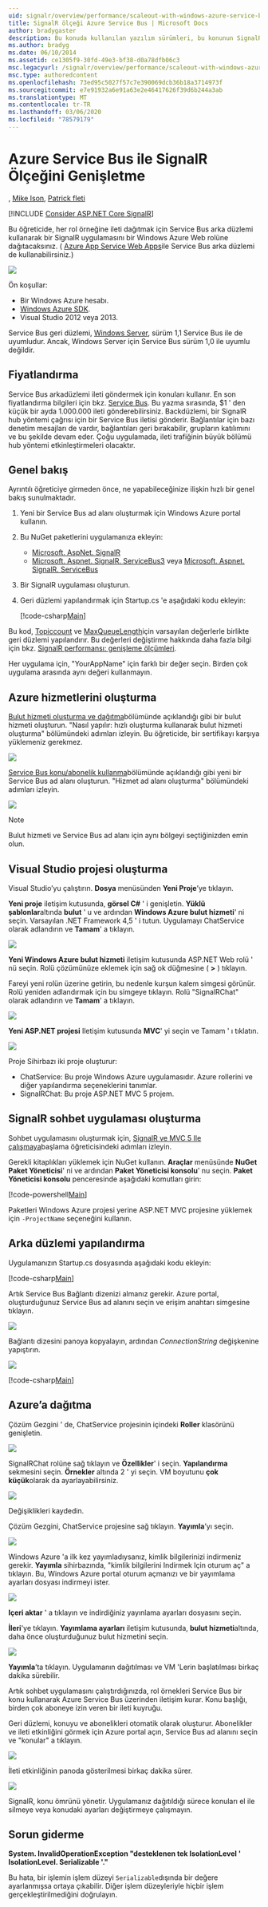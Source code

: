 ```yaml
---
uid: signalr/overview/performance/scaleout-with-windows-azure-service-bus
title: SignalR ölçeği Azure Service Bus | Microsoft Docs
author: bradygaster
description: Bu konuda kullanılan yazılım sürümleri, bu konunun SignalR 1. x sürümü Için .NET 4,5 SignalR sürüm 2 ' nin önceki sürümleri Visual Studio 2013,...
ms.author: bradyg
ms.date: 06/10/2014
ms.assetid: ce1305f9-30fd-49e3-bf38-d0a78dfb06c3
msc.legacyurl: /signalr/overview/performance/scaleout-with-windows-azure-service-bus
msc.type: authoredcontent
ms.openlocfilehash: 73ed95c5027f57c7e390069dcb36b18a3714973f
ms.sourcegitcommit: e7e91932a6e91a63e2e46417626f39d6b244a3ab
ms.translationtype: MT
ms.contentlocale: tr-TR
ms.lasthandoff: 03/06/2020
ms.locfileid: "78579179"
---
```

# <a name="signalr-scaleout-with-azure-service-bus"></a>Azure Service Bus ile SignalR Ölçeğini Genişletme

, [Mike Ison](https://github.com/MikeWasson), [Patrick fleti](https://github.com/pfletcher)

[!INCLUDE [Consider ASP.NET Core SignalR](~/includes/signalr/signalr-version-disambiguation.md)]

Bu öğreticide, her rol örneğine ileti dağıtmak için Service Bus arka düzlemi kullanarak bir SignalR uygulamasını bir Windows Azure Web rolüne dağıtacaksınız. ( [Azure App Service Web Apps](https://docs.microsoft.com/azure/app-service-web/)ile Service Bus arka düzlemi de kullanabilirsiniz.)

![](scaleout-with-windows-azure-service-bus/_static/image1.png)

Ön koşullar:

- Bir Windows Azure hesabı.
- [Windows Azure SDK](https://go.microsoft.com/fwlink/?linkid=254364&amp;clcid=0x409).
- Visual Studio 2012 veya 2013.

Service Bus geri düzlemi, [Windows Server](https://msdn.microsoft.com/library/windowsazure/dn282144.aspx), sürüm 1,1 Service Bus ile de uyumludur. Ancak, Windows Server için Service Bus sürüm 1,0 ile uyumlu değildir.

## <a name="pricing"></a>Fiyatlandırma

Service Bus arkadüzlemi ileti göndermek için konuları kullanır. En son fiyatlandırma bilgileri için bkz. [Service Bus](https://azure.microsoft.com/pricing/details/service-bus/). Bu yazma sırasında, $1 ' den küçük bir ayda 1.000.000 ileti gönderebilirsiniz. Backdüzlemi, bir SignalR hub yöntemi çağrısı için bir Service Bus iletisi gönderir. Bağlantılar için bazı denetim mesajları de vardır, bağlantıları geri bırakabilir, grupların katılımını ve bu şekilde devam eder. Çoğu uygulamada, ileti trafiğinin büyük bölümü hub yöntemi etkinleştirmeleri olacaktır.

## <a name="overview"></a>Genel bakış

Ayrıntılı öğreticiye girmeden önce, ne yapabileceğinize ilişkin hızlı bir genel bakış sunulmaktadır.

1. Yeni bir Service Bus ad alanı oluşturmak için Windows Azure portal kullanın.
2. Bu NuGet paketlerini uygulamanıza ekleyin: 

    - [Microsoft. AspNet. SignalR](http://nuget.org/packages/Microsoft.AspNet.SignalR)
    - [Microsoft. Aspnet. SignalR. ServiceBus3](https://www.nuget.org/packages/Microsoft.AspNet.SignalR.ServiceBus3) veya [Microsoft. Aspnet. SignalR. ServiceBus](https://www.nuget.org/packages/Microsoft.AspNet.SignalR.ServiceBus)
3. Bir SignalR uygulaması oluşturun.
4. Geri düzlemi yapılandırmak için Startup.cs 'e aşağıdaki kodu ekleyin: 

    [!code-csharp[Main](scaleout-with-windows-azure-service-bus/samples/sample1.cs)]

Bu kod, [Topiccount](https://msdn.microsoft.com/library/microsoft.aspnet.signalr.servicebusscaleoutconfiguration.topiccount(v=vs.118).aspx) ve [MaxQueueLength](https://msdn.microsoft.com/library/microsoft.aspnet.signalr.messaging.scaleoutconfiguration.maxqueuelength(v=vs.118).aspx)için varsayılan değerlerle birlikte geri düzlemi yapılandırır. Bu değerleri değiştirme hakkında daha fazla bilgi için bkz. [SignalR performansı: genişleme ölçümleri](signalr-performance.md#scaleout_metrics).

Her uygulama için, "YourAppName" için farklı bir değer seçin. Birden çok uygulama arasında aynı değeri kullanmayın.

## <a name="create-the-azure-services"></a>Azure hizmetlerini oluşturma

[Bulut hizmeti oluşturma ve dağıtma](https://docs.microsoft.com/azure/cloud-services/cloud-services-how-to-create-deploy)bölümünde açıklandığı gibi bir bulut hizmeti oluşturun. "Nasıl yapılır: hızlı oluşturma kullanarak bulut hizmeti oluşturma" bölümündeki adımları izleyin. Bu öğreticide, bir sertifikayı karşıya yüklemeniz gerekmez.

![](scaleout-with-windows-azure-service-bus/_static/image2.png)

[Service Bus konu/abonelik kullanma](https://docs.microsoft.com/azure/service-bus-messaging/service-bus-dotnet-how-to-use-topics-subscriptions)bölümünde açıklandığı gibi yeni bir Service Bus ad alanı oluşturun. "Hizmet ad alanı oluşturma" bölümündeki adımları izleyin.

![](scaleout-with-windows-azure-service-bus/_static/image3.png)

> [!NOTE]
> Bulut hizmeti ve Service Bus ad alanı için aynı bölgeyi seçtiğinizden emin olun.

## <a name="create-the-visual-studio-project"></a>Visual Studio projesi oluşturma

Visual Studio’yu çalıştırın. **Dosya** menüsünden **Yeni Proje**’ye tıklayın.

**Yeni proje** iletişim kutusunda, **görsel C#** ' i genişletin. **Yüklü şablonlar**altında **bulut** ' u ve ardından **Windows Azure bulut hizmeti**' ni seçin. Varsayılan .NET Framework 4,5 ' i tutun. Uygulamayı ChatService olarak adlandırın ve **Tamam**' a tıklayın.

![](scaleout-with-windows-azure-service-bus/_static/image4.png)

**Yeni Windows Azure bulut hizmeti** iletişim kutusunda ASP.NET Web rolü ' nü seçin. Rolü çözümünüze eklemek için sağ ok düğmesine ( **&gt;** ) tıklayın.

Fareyi yeni rolün üzerine getirin, bu nedenle kurşun kalem simgesi görünür. Rolü yeniden adlandırmak için bu simgeye tıklayın. Rolü "SignalRChat" olarak adlandırın ve **Tamam**' a tıklayın.

![](scaleout-with-windows-azure-service-bus/_static/image5.png)

**Yeni ASP.NET projesi** Iletişim kutusunda **MVC**' yi seçin ve Tamam ' ı tıklatın.

![](scaleout-with-windows-azure-service-bus/_static/image6.png)

Proje Sihirbazı iki proje oluşturur:

- ChatService: Bu proje Windows Azure uygulamasıdır. Azure rollerini ve diğer yapılandırma seçeneklerini tanımlar.
- SignalRChat: Bu proje ASP.NET MVC 5 projem.

## <a name="create-the-signalr-chat-application"></a>SignalR sohbet uygulaması oluşturma

Sohbet uygulamasını oluşturmak için, [SignalR ve MVC 5 Ile çalışmaya](../getting-started/tutorial-getting-started-with-signalr-and-mvc.md)başlama öğreticisindeki adımları izleyin.

Gerekli kitaplıkları yüklemek için NuGet kullanın. **Araçlar** menüsünde **NuGet Paket Yöneticisi**' ni ve ardından **Paket Yöneticisi konsolu**' nu seçin. **Paket Yöneticisi konsolu** penceresinde aşağıdaki komutları girin:

[!code-powershell[Main](scaleout-with-windows-azure-service-bus/samples/sample2.ps1)]

Paketleri Windows Azure projesi yerine ASP.NET MVC projesine yüklemek için `-ProjectName` seçeneğini kullanın.

## <a name="configure-the-backplane"></a>Arka düzlemi yapılandırma

Uygulamanızın Startup.cs dosyasında aşağıdaki kodu ekleyin:

[!code-csharp[Main](scaleout-with-windows-azure-service-bus/samples/sample3.cs)]

Artık Service Bus Bağlantı dizenizi almanız gerekir. Azure portal, oluşturduğunuz Service Bus ad alanını seçin ve erişim anahtarı simgesine tıklayın.

![](scaleout-with-windows-azure-service-bus/_static/image7.png)

Bağlantı dizesini panoya kopyalayın, ardından *ConnectionString* değişkenine yapıştırın.

![](scaleout-with-windows-azure-service-bus/_static/image8.png)

[!code-csharp[Main](scaleout-with-windows-azure-service-bus/samples/sample4.cs)]

## <a name="deploy-to-azure"></a>Azure’a dağıtma

Çözüm Gezgini ' de, ChatService projesinin içindeki **Roller** klasörünü genişletin.

![](scaleout-with-windows-azure-service-bus/_static/image9.png)

SignalRChat rolüne sağ tıklayın ve **Özellikler**' i seçin. **Yapılandırma** sekmesini seçin. **Örnekler** altında 2 ' yi seçin. VM boyutunu **çok küçük**olarak da ayarlayabilirsiniz.

![](scaleout-with-windows-azure-service-bus/_static/image10.png)

Değişiklikleri kaydedin.

Çözüm Gezgini, ChatService projesine sağ tıklayın. **Yayımla**’yı seçin.

![](scaleout-with-windows-azure-service-bus/_static/image11.png)

Windows Azure 'a ilk kez yayımladıysanız, kimlik bilgilerinizi indirmeniz gerekir. **Yayımla** sihirbazında, "kimlik bilgilerini Indirmek Için oturum aç" a tıklayın. Bu, Windows Azure portal oturum açmanızı ve bir yayımlama ayarları dosyası indirmeyi ister.

![](scaleout-with-windows-azure-service-bus/_static/image12.png)

**Içeri aktar** ' a tıklayın ve indirdiğiniz yayınlama ayarları dosyasını seçin.

**İleri**'ye tıklayın. **Yayımlama ayarları** iletişim kutusunda, **bulut hizmeti**altında, daha önce oluşturduğunuz bulut hizmetini seçin.

![](scaleout-with-windows-azure-service-bus/_static/image13.png)

**Yayımla**’ta tıklayın. Uygulamanın dağıtılması ve VM 'Lerin başlatılması birkaç dakika sürebilir.

Artık sohbet uygulamasını çalıştırdığınızda, rol örnekleri Service Bus bir konu kullanarak Azure Service Bus üzerinden iletişim kurar. Konu başlığı, birden çok aboneye izin veren bir ileti kuyruğu.

Geri düzlemi, konuyu ve abonelikleri otomatik olarak oluşturur. Abonelikler ve ileti etkinliğini görmek için Azure portal açın, Service Bus ad alanını seçin ve "konular" a tıklayın.

![](scaleout-with-windows-azure-service-bus/_static/image14.png)

İleti etkinliğinin panoda gösterilmesi birkaç dakika sürer.

![](scaleout-with-windows-azure-service-bus/_static/image15.png)

SignalR, konu ömrünü yönetir. Uygulamanız dağıtıldığı sürece konuları el ile silmeye veya konudaki ayarları değiştirmeye çalışmayın.

## <a name="troubleshooting"></a>Sorun giderme

**System. InvalidOperationException "desteklenen tek IsolationLevel ' IsolationLevel. Serializable '."**

Bu hata, bir işlemin işlem düzeyi `Serializable`dışında bir değere ayarlanmışsa ortaya çıkabilir. Diğer işlem düzeyleriyle hiçbir işlem gerçekleştirilmediğini doğrulayın.
